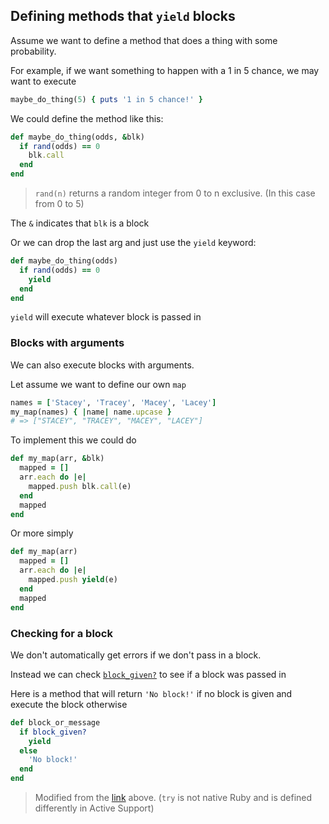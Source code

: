 ## Defining methods that `yield` blocks

Assume we want to define a method that does a thing with some probability.

For example, if we want something to happen with a 1 in 5 chance, we may want to execute

```ruby
maybe_do_thing(5) { puts '1 in 5 chance!' }
```

We could define the method like this:


```ruby
def maybe_do_thing(odds, &blk)
  if rand(odds) == 0
    blk.call
  end
end
```
> `rand(n)` returns a random integer from 0 to n exclusive.  (In this case from 0 to 5)

The `&` indicates that `blk` is a block

Or we can drop the last arg and just use the `yield` keyword:

```ruby
def maybe_do_thing(odds)
  if rand(odds) == 0
    yield
  end
end
```

`yield` will execute whatever block is passed in

### Blocks with arguments

We can also execute blocks with arguments.

Let assume we want to define our own `map`

```ruby
names = ['Stacey', 'Tracey', 'Macey', 'Lacey']
my_map(names) { |name| name.upcase }
# => ["STACEY", "TRACEY", "MACEY", "LACEY"]
```

To implement this we could do

```ruby
def my_map(arr, &blk)
  mapped = []
  arr.each do |e|
    mapped.push blk.call(e)
  end
  mapped
end
```

Or more simply

```ruby
def my_map(arr)
  mapped = []
  arr.each do |e|
    mapped.push yield(e)
  end
  mapped
end
```

### Checking for a block

We don't automatically get errors if we don't pass in a block.

Instead we can check [`block_given?`](https://apidock.com/ruby/Kernel/block_given%3F) to see if a block was passed in

Here is a method that will return `'No block!'` if no block is given and execute the block otherwise

```ruby
def block_or_message
  if block_given?
    yield
  else
    'No block!'
  end
end
```
> Modified from the [link](https://apidock.com/ruby/Kernel/block_given%3F) above. (`try` is not native Ruby and is defined differently in Active Support)
